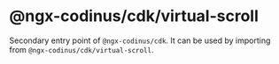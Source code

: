 # @ngx-codinus/cdk/virtual-scroll

Secondary entry point of `@ngx-codinus/cdk`. It can be used by importing from `@ngx-codinus/cdk/virtual-scroll`.
